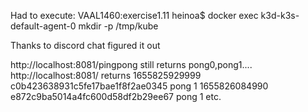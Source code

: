 Had to execute: VAAL1460:exercise1.11 heinoa$ docker exec k3d-k3s-default-agent-0 mkdir -p /tmp/kube

Thanks to discord chat figured it out

http://localhost:8081/pingpong still returns pong0,pong1....
http://localhost:8081/ returns
1655825929999 c0b423638931c5fe17bae1f8f2ae0345 pong 1
1655826084990 e872c9ba5014a4fc600d58df2b29ee67 pong 1
etc.